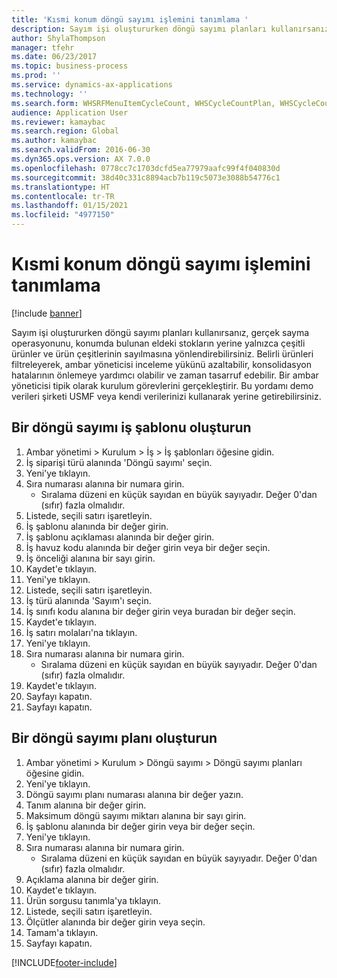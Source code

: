 ```yaml
---
title: 'Kısmi konum döngü sayımı işlemini tanımlama '
description: Sayım işi oluştururken döngü sayımı planları kullanırsanız, gerçek sayma operasyonunu, konumda bulunan eldeki stokların yerine yalnızca çeşitli ürünler ve ürün çeşitlerinin sayılmasına yönlendirebilirsiniz.
author: ShylaThompson
manager: tfehr
ms.date: 06/23/2017
ms.topic: business-process
ms.prod: ''
ms.service: dynamics-ax-applications
ms.technology: ''
ms.search.form: WHSRFMenuItemCycleCount, WHSCycleCountPlan, WHSCycleCountPlanListPage, WHSWorkTemplateTable
audience: Application User
ms.reviewer: kamaybac
ms.search.region: Global
ms.author: kamaybac
ms.search.validFrom: 2016-06-30
ms.dyn365.ops.version: AX 7.0.0
ms.openlocfilehash: 0778cc7c1703dcfd5ea77979aafc99f4f040830d
ms.sourcegitcommit: 38d40c331c8894acb7b119c5073e3088b54776c1
ms.translationtype: HT
ms.contentlocale: tr-TR
ms.lasthandoff: 01/15/2021
ms.locfileid: "4977150"
---
```

# <a name="define-partial-location-cycle-counting-process"></a>Kısmi konum döngü sayımı işlemini tanımlama  

[!include [banner](../../includes/banner.md)]

Sayım işi oluştururken döngü sayımı planları kullanırsanız, gerçek sayma operasyonunu, konumda bulunan eldeki stokların yerine yalnızca çeşitli ürünler ve ürün çeşitlerinin sayılmasına yönlendirebilirsiniz. Belirli ürünleri filtreleyerek, ambar yöneticisi inceleme yükünü azaltabilir, konsolidasyon hatalarının önlemeye yardımcı olabilir ve zaman tasarruf edebilir. Bir ambar yöneticisi tipik olarak kurulum görevlerini gerçekleştirir. Bu yordamı demo verileri şirketi USMF veya kendi verilerinizi kullanarak yerine getirebilirsiniz.


## <a name="create-a-cycle-counting-work-template"></a>Bir döngü sayımı iş şablonu oluşturun
1. Ambar yönetimi > Kurulum > İş > İş şablonları öğesine gidin.
2. İş siparişi türü alanında 'Döngü sayımı' seçin.
3. Yeni'ye tıklayın.
4. Sıra numarası alanına bir numara girin.
    * Sıralama düzeni en küçük sayıdan en büyük sayıyadır. Değer 0'dan (sıfır) fazla olmalıdır.  
5. Listede, seçili satırı işaretleyin.
6. İş şablonu alanında bir değer girin.
7. İş şablonu açıklaması alanında bir değer girin.
8. İş havuz kodu alanında bir değer girin veya bir değer seçin.
9. İş önceliği alanına bir sayı girin.
10. Kaydet'e tıklayın.
11. Yeni'ye tıklayın.
12. Listede, seçili satırı işaretleyin.
13. İş türü alanında 'Sayım'ı seçin.
14. İş sınıfı kodu alanına bir değer girin veya buradan bir değer seçin.
15. Kaydet'e tıklayın.
16. İş satırı molaları'na tıklayın.
17. Yeni'ye tıklayın.
18. Sıra numarası alanına bir numara girin.
    * Sıralama düzeni en küçük sayıdan en büyük sayıyadır. Değer 0'dan (sıfır) fazla olmalıdır.  
19. Kaydet'e tıklayın.
20. Sayfayı kapatın.
21. Sayfayı kapatın.

## <a name="create-a-cycle-counting-plan"></a>Bir döngü sayımı planı oluşturun
1. Ambar yönetimi > Kurulum > Döngü sayımı > Döngü sayımı planları öğesine gidin.
2. Yeni'ye tıklayın.
3. Döngü sayımı planı numarası alanına bir değer yazın.
4. Tanım alanına bir değer girin.
5. Maksimum döngü sayımı miktarı alanına bir sayı girin.
6. İş şablonu alanında bir değer girin veya bir değer seçin.
7. Yeni'ye tıklayın.
8. Sıra numarası alanına bir numara girin.
    * Sıralama düzeni en küçük sayıdan en büyük sayıyadır. Değer 0'dan (sıfır) fazla olmalıdır.  
9. Açıklama alanına bir değer girin.
10. Kaydet'e tıklayın.
11. Ürün sorgusu tanımla'ya tıklayın.
12. Listede, seçili satırı işaretleyin.
13. Ölçütler alanında bir değer girin veya seçin.
14. Tamam'a tıklayın.
15. Sayfayı kapatın.



[!INCLUDE[footer-include](../../../includes/footer-banner.md)]